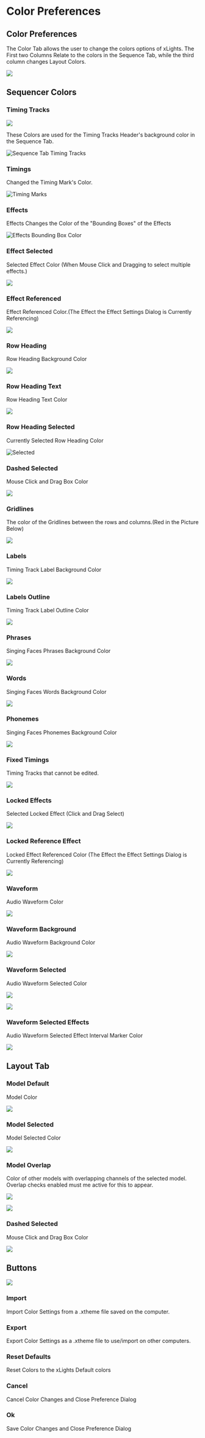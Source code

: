 # Color Preferences

## Color Preferences

The Color Tab allows the user to change the colors options of xLights. The First two Columns Relate to the colors in the Sequence Tab, while the third column changes Layout Colors.

![](../../../../.gitbook/assets/image%20%28790%29.png)

## Sequencer Colors

### Timing Tracks

![](../../../../.gitbook/assets/image%20%28632%29.png)

These Colors are used for the Timing Tracks Header's background color in the Sequence Tab.

![Sequence Tab Timing Tracks](../../../../.gitbook/assets/image%20%28641%29.png)

### Timings

Changed the Timing Mark's Color.

![Timing Marks](../../../../.gitbook/assets/image%20%28451%29.png)

### Effects

Effects Changes the Color of the "Bounding Boxes" of the Effects

![Effects Bounding Box Color](../../../../.gitbook/assets/image%20%28731%29.png)

### Effect Selected

Selected Effect Color \(When Mouse Click and Dragging to select multiple effects.\)

![](../../../../.gitbook/assets/image%20%28725%29.png)

### Effect Referenced

Effect Referenced Color.\(The Effect the Effect Settings Dialog is Currently Referencing\)

![](../../../../.gitbook/assets/image%20%28511%29.png)

### Row Heading

Row Heading Background Color

![](../../../../.gitbook/assets/image%20%28740%29.png)

### Row Heading Text

Row Heading Text Color

![](../../../../.gitbook/assets/image%20%28390%29.png)

### Row Heading Selected

Currently Selected Row Heading Color

![Selected](../../../../.gitbook/assets/image%20%286%29.png)

### Dashed Selected

Mouse Click and Drag Box Color

![](../../../../.gitbook/assets/image%20%28482%29.png)

### Gridlines

The color of the Gridlines between the rows and columns.\(Red in the Picture Below\)

![](../../../../.gitbook/assets/image%20%28197%29.png)

### Labels

Timing Track Label Background Color

![](../../../../.gitbook/assets/image%20%28355%29.png)

### Labels Outline

Timing Track Label Outline Color

![](../../../../.gitbook/assets/image%20%28157%29.png)

### Phrases

Singing Faces Phrases Background Color

![](../../../../.gitbook/assets/image-791.png)

### Words

Singing Faces Words Background Color

![](../../../../.gitbook/assets/image-782.png)

### Phonemes

Singing Faces Phonemes Background Color

![](../../../../.gitbook/assets/image%20%28243%29.png)

### Fixed Timings

Timing Tracks that cannot be edited.

![](../../../../.gitbook/assets/image%20%28610%29.png)

### Locked Effects

Selected Locked Effect \(Click and Drag Select\)

![](../../../../.gitbook/assets/image%20%28469%29.png)

### Locked Reference Effect

Locked Effect Referenced Color \(The Effect the Effect Settings Dialog is Currently Referencing\)

![](../../../../.gitbook/assets/image%20%28435%29.png)

### Waveform

Audio Waveform Color

![](../../../../.gitbook/assets/image%20%28633%29.png)

### Waveform Background

Audio Waveform Background Color

![](../../../../.gitbook/assets/image%20%28681%29.png)

### Waveform Selected

Audio Waveform Selected Color

![](../../../../.gitbook/assets/image%20%28681%29.png)

![](../../../../.gitbook/assets/image%20%28729%29.png)

### Waveform Selected Effects

Audio Waveform Selected Effect Interval Marker Color

![](../../../../.gitbook/assets/image%20%28507%29.png)

## Layout Tab

### Model Default

Model Color

![](../../../../.gitbook/assets/image%20%28786%29.png)

### Model Selected

Model Selected Color

![](../../../../.gitbook/assets/image%20%28805%29.png)

### Model Overlap

Color of other models with overlapping channels of the selected model. Overlap checks enabled must me active for this to appear.

![](../../../../.gitbook/assets/image%20%2859%29.png)

![](../../../../.gitbook/assets/image%20%28765%29.png)

### Dashed Selected

Mouse Click and Drag Box Color

![](../../../../.gitbook/assets/image%20%2876%29.png)

## Buttons

![](../../../../.gitbook/assets/image-757.png)

### Import

Import Color Settings from a .xtheme file saved on the computer.

### Export

Export Color Settings as a .xtheme file to use/import on other computers.

### Reset Defaults

Reset Colors to the xLights Default colors

### Cancel

Cancel Color Changes and Close Preference Dialog

### Ok

Save Color Changes and Close Preference Dialog

